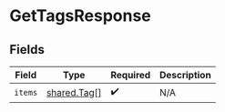# GetTagsResponse


## Fields

| Field                                             | Type                                              | Required                                          | Description                                       |
| ------------------------------------------------- | ------------------------------------------------- | ------------------------------------------------- | ------------------------------------------------- |
| `items`                                           | [shared.Tag](../../../sdk/models/shared/tag.md)[] | :heavy_check_mark:                                | N/A                                               |